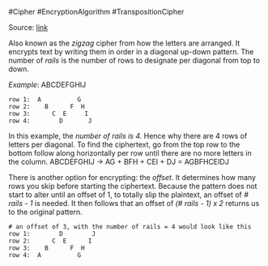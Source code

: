 #Cipher #EncryptionAlgorithm #TranspositionCipher

Source: [link](https://www.boxentriq.com/code-breaking/rail-fence-cipher)

Also known as the *zigzag* cipher from how the letters are arranged. It encrypts text by writing them in order in a diagonal up-down pattern. The number of *rails* is the number of rows to designate per diagonal from top to down. 

*Example*: ABCDEFGHIJ
```
row 1:  A          G
row 2:    B      F  H
row 3: 	    C  E     I
row 4: 	      D       J
```
In this example, the *number of rails is 4.* Hence why there are 4 rows of letters per diagonal. To find the ciphertext, go from the top row to the bottom follow along horizontally per row until there are no more letters in the column. ABCDEFGHIJ -> AG + BFH + CEI + DJ = AGBFHCEIDJ

There is another option for encrypting: the *offset*. It determines how many rows you skip before starting the ciphertext. Because the pattern does not start to alter until an offset of 1, to totally slip the plaintext, an offset of *# rails - 1* is needed.  It then follows that an offset of *(# rails - 1) x 2* returns us to the original pattern. 
```
# an offset of 3, with the number of rails = 4 would look like this
row 1:        D        J
row 2:      C  E      I
row 3:    B      F  H
row 4:  A          G
```
